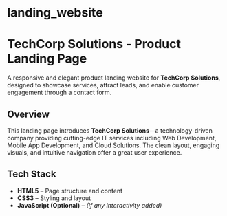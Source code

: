 # landing_website
#  TechCorp Solutions - Product Landing Page

A responsive and elegant product landing website for **TechCorp Solutions**, designed to showcase services, attract leads, and enable customer engagement through a contact form.

## Overview

This landing page introduces **TechCorp Solutions**—a technology-driven company providing cutting-edge IT services including Web Development, Mobile App Development, and Cloud Solutions. The clean layout, engaging visuals, and intuitive navigation offer a great user experience.

## Tech Stack

- **HTML5** – Page structure and content
- **CSS3** – Styling and layout
- **JavaScript (Optional)** – *(If any interactivity added)*
